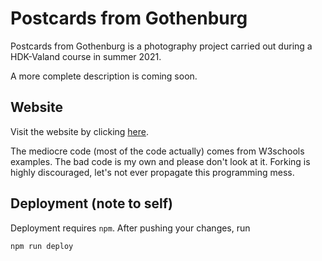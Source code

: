 # Postcards from Gothenburg
Postcards from Gothenburg is a photography project carried out during a 
HDK-Valand course in summer 2021.

A more complete description is coming soon.

## Website
Visit the website by clicking [here](https://harisont.github.io/postcards-from-gothenburg/).

The mediocre code (most of the code actually) comes from W3schools examples.
The bad code is my own and please don't look at it. Forking is highly discouraged, let's not ever propagate this programming mess.

## Deployment (note to self)
Deployment requires `npm`. 
After pushing your changes, run

```
npm run deploy
```
